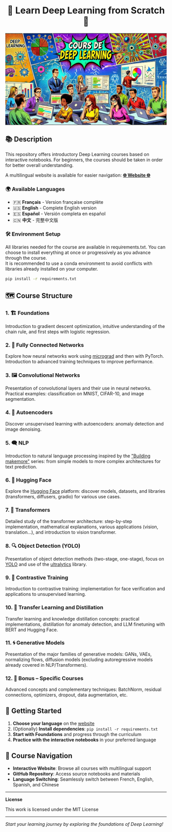 <p align="center">
  <h1><center> 	🚀 Learn Deep Learning from Scratch 🚀</h1>
</p>

<img src="fr/images/banner_comic.webp" alt="banner" width="800" style="display: block; margin-left: auto; margin-right: auto;" />

## 📚 Description

This repository offers introductory Deep Learning courses based on interactive notebooks.
For beginners, the courses should be taken in order for better overall understanding.

A multilingual website is available for easier navigation: [**🌐 Website 🌐**](https://simonthomine.github.io/CoursDeepLearning/)

### 🌍 Available Languages

- 🇫🇷 **Français** - Version française complète
- 🇺🇸 **English** - Complete English version  
- 🇪🇸 **Español** - Versión completa en español
- 🇨🇳 **中文** - 完整中文版

### 🛠️ Environment Setup 
All libraries needed for the course are available in requirements.txt. You can choose to install everything at once or progressively as you advance through the course.   
It is recommended to use a conda environment to avoid conflicts with libraries already installed on your computer.  

```bash
pip install -r requirements.txt
```

## 🗺️ Course Structure

### 1. 🏗️ Foundations
Introduction to gradient descent optimization, intuitive understanding of the chain rule, and first steps with logistic regression.

### 2. 🧠 Fully Connected Networks
Explore how neural networks work using [micrograd](https://github.com/karpathy/micrograd/tree/master) and then with PyTorch. Introduction to advanced training techniques to improve performance.

### 3. 🖼️ Convolutional Networks
Presentation of convolutional layers and their use in neural networks. Practical examples: classification on MNIST, CIFAR-10, and image segmentation.

### 4. 🔄 Autoencoders
Discover unsupervised learning with autoencoders: anomaly detection and image denoising.

### 5. 🗨️ NLP
Introduction to natural language processing inspired by the ["Building makemore"](https://www.youtube.com/playlist?list=PLAqhIrjkxbuWI23v9cThsA9GvCAUhRvKZ) series: from simple models to more complex architectures for text prediction.

### 6. 🤗 Hugging Face
Explore the [Hugging Face](https://huggingface.co/) platform: discover models, datasets, and libraries (transformers, diffusers, gradio) for various use cases.

### 7. 🤖 Transformers
Detailed study of the transformer architecture: step-by-step implementation, mathematical explanations, various applications (vision, translation...), and introduction to vision transformer.

### 8. 🔍 Object Detection (YOLO)
Presentation of object detection methods (two-stage, one-stage), focus on [YOLO](https://arxiv.org/pdf/1506.02640) and use of the [ultralytics](https://www.ultralytics.com/) library.

### 9. 🎯 Contrastive Training
Introduction to contrastive training: implementation for face verification and applications to unsupervised learning.

### 10. 🤝 Transfer Learning and Distillation
Transfer learning and knowledge distillation concepts: practical implementations, distillation for anomaly detection, and LLM finetuning with BERT and Hugging Face.

### 11. 🌀 Generative Models
Presentation of the major families of generative models: GANs, VAEs, normalizing flows, diffusion models (excluding autoregressive models already covered in NLP/Transformers).

### 12. 🌟 Bonus – Specific Courses
Advanced concepts and complementary techniques: BatchNorm, residual connections, optimizers, dropout, data augmentation, etc.

## 🚀 Getting Started

1. **Choose your language** on the [website](https://simonthomine.github.io/CoursDeepLearning/)
2. (Optionally) **Install dependencies**: `pip install -r requirements.txt`
3. **Start with Foundations** and progress through the curriculum
4. **Practice with the interactive notebooks** in your preferred language

## 📖 Course Navigation

- **Interactive Website**: Browse all courses with multilingual support
- **GitHub Repository**: Access source notebooks and materials
- **Language Switching**: Seamlessly switch between French, English, Spanish, and Chinese

---

**License**

This work is licensed under the MIT License

---

*Start your learning journey by exploring the foundations of Deep Learning!*